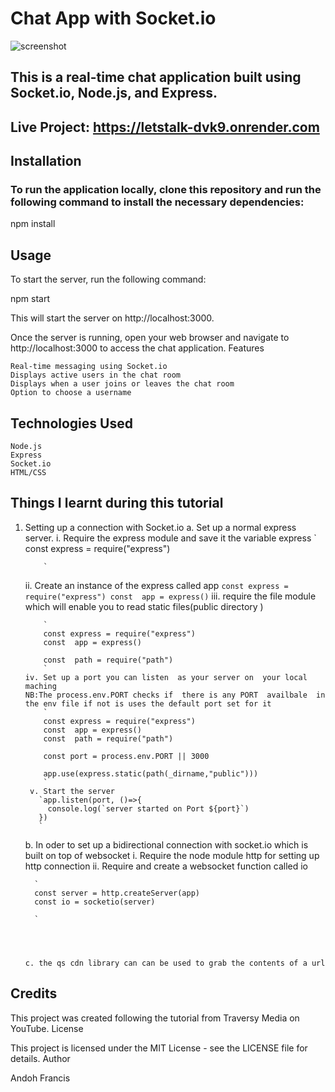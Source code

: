 # Chat App with Socket.io

![screenshot](https://www.dropbox.com/s/3rjbbq9v1t6ljau/Screenshot%202023-04-14%20at%202.46.59%20AM.png?dl=0)


## This is a real-time chat application built using Socket.io, Node.js, and Express.
## Live Project: https://letstalk-dvk9.onrender.com
## Installation

### To run the application locally, clone this repository and run the following command to install the necessary dependencies:

npm install

## Usage

To start the server, run the following command:


npm start

This will start the server on http://localhost:3000.

Once the server is running, open your web browser and navigate to http://localhost:3000 to access the chat application.
Features

    Real-time messaging using Socket.io
    Displays active users in the chat room
    Displays when a user joins or leaves the chat room
    Option to choose a username

##  Technologies Used

    Node.js
    Express
    Socket.io
    HTML/CSS

## Things I learnt during this tutorial
1. Setting up a connection with Socket.io
   a. Set up a normal express server. 
      i. Require the express  module and save it the variable express
           `
           const express = require("express")

           `  
      ii. Create an instance of the express called app
           `
          const express = require("express")
           const  app = express()
           `
      iii. require the file module which will enable you to read static files(public directory )

           `
           const express = require("express")
           const  app = express()

           const  path = require("path")
           `
       iv. Set up a port you can listen  as your server on  your local maching 
       NB:The process.env.PORT checks if  there is any PORT  availbale  in the env file if not is uses the default port set for it
           `
           const express = require("express")
           const  app = express()
           const  path = require("path")

           const port = process.env.PORT || 3000

           app.use(express.static(path(_dirname,"public")))
           `
        v. Start the server
          `app.listen(port, ()=>{
            console.log(`server started on Port ${port}`)
          })
          `
         
      b. In oder to set up a bidirectional connection with socket.io which is built on top of  websocket
         i. Require the node module http for setting up http connection
         ii. Require and create a websocket function called io

         `
         const server = http.createServer(app)
         const io = socketio(server)
         
         `
        



       c. the qs cdn library can can be used to grab the contents of a url


##  Credits

This project was created following the tutorial from Traversy Media on YouTube.
License

This project is licensed under the MIT License - see the LICENSE file for details.
Author

Andoh Francis
